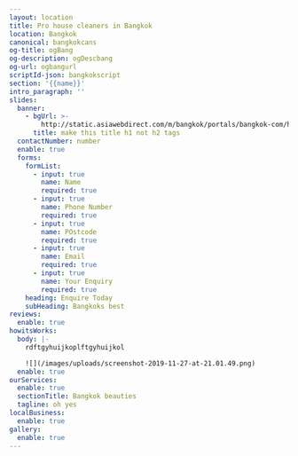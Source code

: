 ```yaml
---
layout: location
title: Pro house cleaners in Bangkok
location: Bangkok
canonical: bangkokcans
og-title: ogBang
og-description: ogDescbang
og-url: ogbangurl
scriptId-json: bangkokscript
section: '{{name}}'
intro_paragraph: ''
slides:
  banner:
    - bgUrl: >-
        http://static.asiawebdirect.com/m/bangkok/portals/bangkok-com/homepage/most-popular-historical/pagePropertiesImage/bangkok-best-things-to-do.jpg.jpg
      title: make this title h1 not h2 tags
  contactNumber: number
  enable: true
  forms:
    formList:
      - input: true
        name: Name
        required: true
      - input: true
        name: Phone Number
        required: true
      - input: true
        name: POstcode
        required: true
      - input: true
        name: Email
        required: true
      - input: true
        name: Your Enquiry
        required: true
    heading: Enquire Today
    subHeading: Bangkoks best
reviews:
  enable: true
howitsWorks:
  body: |-
    rdftgyhuijkoplftgyhuijkol

    ![](/images/uploads/screenshot-2019-11-27-at-21.01.49.png)
  enable: true
ourServices:
  enable: true
  sectionTitle: Bangkok beauties
  tagline: oh yes
localBusiness:
  enable: true
gallery:
  enable: true
---
```


